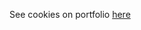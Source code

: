 See cookies on portfolio [here](http://imanuelgittens.github.io/learning-web-components/masteringCSS/projectAssignment5/about.html)